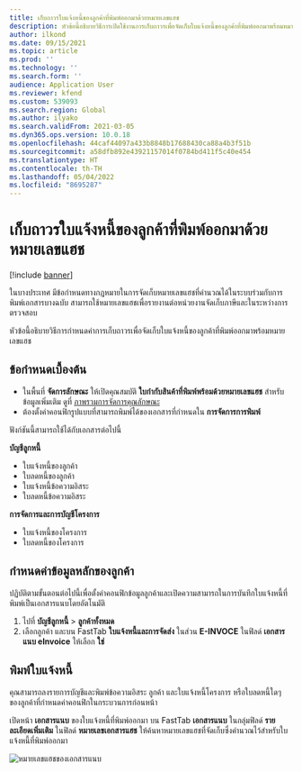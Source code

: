```yaml
---
title: เก็บถาวรใบแจ้งหนี้ของลูกค้าที่พิมพ์ออกมาด้วยหมายเลขแฮช
description: หัวข้อนี้อธิบายวิธีการเปิดใช้งานการเก็บถาวรเพื่อจัดเก็บใบแจ้งหนี้ของลูกค้าที่พิมพ์ออกมาพร้อมหมายเลขแฮช
author: ilkond
ms.date: 09/15/2021
ms.topic: article
ms.prod: ''
ms.technology: ''
ms.search.form: ''
audience: Application User
ms.reviewer: kfend
ms.custom: 539093
ms.search.region: Global
ms.author: ilyako
ms.search.validFrom: 2021-03-05
ms.dyn365.ops.version: 10.0.18
ms.openlocfilehash: 44caf44097a433b8848b17688430ca88a4b3f51b
ms.sourcegitcommit: a58dfb892e43921157014f0784bd411f5c40e454
ms.translationtype: HT
ms.contentlocale: th-TH
ms.lasthandoff: 05/04/2022
ms.locfileid: "8695287"
---
```

# <a name="archive-printed-customer-invoices-with-hash-numbers"></a>เก็บถาวรใบแจ้งหนี้ของลูกค้าที่พิมพ์ออกมาด้วยหมายเลขแฮช

[!include [banner](../includes/banner.md)]

ในบางประเทศ มีข้อกําหนดทางกฎหมายในการจัดเก็บหมายเลขแฮชที่คํานวณได้ในระบบร่วมกับการพิมพ์เอกสารบางฉบับ สามารถใช้หมายเลขแฮชเพื่อรายงานต่อหน่วยงานจัดเก็บภาษีและในระหว่างการตรวจสอบ

หัวข้อนี้อธิบายวิธีการกำหนดค่าการเก็บถาวรเพื่อจัดเก็บใบแจ้งหนี้ของลูกค้าที่พิมพ์ออกมาพร้อมหมายเลขแฮช

## <a name="prerequisites"></a>ข้อกำหนดเบื้องต้น

- ในพื้นที่ **จัดการลักษณะ** ให้เปิดคุณสมบัติ **ใบกำกับสินค้าที่พิมพ์พร้อมด้วยหมายเลขแฮช** สำหรับข้อมูลเพิ่มเติม ดูที่ [ภาพรวมการจัดการคุณลักษณะ](../../fin-ops-core/fin-ops/get-started/feature-management/feature-management-overview.md)
- ต้องตั้งค่าคอนฟิกรูปแบบที่สามารถพิมพ์ได้ของเอกสารที่กําหนดใน **การจัดการการพิมพ์**

ฟังก์ชันนี้สามารถใช้ได้กับเอกสารต่อไปนี้

**บัญชีลูกหนี้**
- ใบแจ้งหนี้ของลูกค้า
- ใบลดหนี้ของลูกค้า
- ใบแจ้งหนี้ข้อความอิสระ
- ใบลดหนี้ข้อความอิสระ

**การจัดการและการบัญชีโครงการ**
- ใบแจ้งหนี้ของโครงการ
- ใบลดหนี้ของโครงการ

## <a name="configure-customer-master-data"></a>กำหนดค่าข้อมูลหลักของลูกค้า
ปฏิบัติตามขั้นตอนต่อไปนี้เพื่อตั้งค่าคอนฟิกข้อมูลลูกค้าและเปิดความสามารถในการบันทึกใบแจ้งหนี้ที่พิมพ์เป็นเอกสารแนบโดยอัตโนมัติ

1. ไปที่ **บัญชีลูกหนี้** > **ลูกค้าทั้งหมด** 
2. เลือกลูกค้า และบน FastTab **ใบแจ้งหนี้และการจัดส่ง** ในส่วน **E-INVOCE** ในฟิลด์ **เอกสารแนบ eInvoice** ให้เลือก **ใช่**

## <a name="print-invoices"></a>พิมพ์ใบแจ้งหนี้
คุณสามารถลงรายการบัญชีและพิมพ์ข้อความอิสระ ลูกค้า และใบแจ้งหนี้โครงการ หรือใบลดหนี้ใดๆ ของลูกค้าที่กำหนดค่าคอนฟิกในกระบวนการก่อนหน้า

เปิดหน้า **เอกสารแนบ** ของใบแจ้งหนี้ที่พิมพ์ออกมา บน FastTab **เอกสารแนบ** ในกลุ่มฟิลด์ **รายละเอียดเพิ่มเติม** ในฟิลด์ **หมายเลขเอกสารแฮช** ให้ค้นหาหมายเลขแฮชที่จัดเก็บซึ่งคํานวณไว้สำหรับใบแจ้งหนี้ที่พิมพ์ออกมา

![หมายเลขแฮชของเอกสารแนบ](media/attach-hash-num.jpg)

